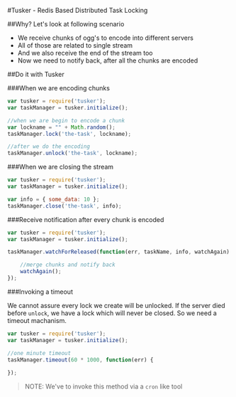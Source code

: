 #Tusker - Redis Based Distributed Task Locking

##Why? Let's look at following scenario

* We receive chunks of ogg's to encode into different servers
* All of those are related to single stream
* And we also receive the end of the stream too
* Now we need to notify back, after all the chunks are encoded


##Do it with Tusker

###When we are encoding chunks
~~~js
var tusker = require('tusker');
var taskManager = tusker.initialize();

//when we are begin to encode a chunk
var lockname = "" + Math.random();
taskManager.lock('the-task', lockname);

//after we do the encoding
taskManager.unlock('the-task', lockname);
~~~

###When we are closing the stream

~~~js
var tusker = require('tusker');
var taskManager = tusker.initialize();

var info = { some_data: 10 };
taskManager.close('the-task', info);
~~~

###Receive notification after every chunk is encoded

~~~js
var tusker = require('tusker');
var taskManager = tusker.initialize();

taskManager.watchForReleased(function(err, taskName, info, watchAgain) {

    //merge chunks and notify back
    watchAgain();
});
~~~

###Invoking a timeout

We cannot assure every lock we create will be unlocked. If the server died before `unlock`, we have a lock which will never be closed. So we need a timeout machanism.

~~~js
var tusker = require('tusker');
var taskManager = tusker.initialize();

//one minute timeout
taskManager.timeout(60 * 1000, function(err) {
    
});
~~~

>NOTE: We've to invoke this method via a `cron` like tool
